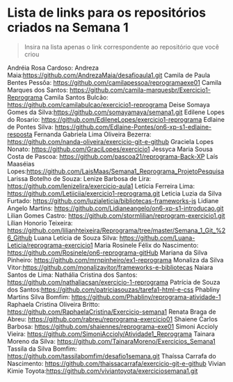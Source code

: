 # Lista de links para os repositórios criados na Semana 1

> Insira na lista apenas o link correspondente ao repositório que você criou  

Andréia Rosa Cardoso:
Andreza Maia:https://github.com/AndrezaMaia/desafioaula1.git
Camila de Paula Bentes Pessôa: https://github.com/camilapessoa/reprogramaexe01
Camila Marques dos Santos: https://github.com/camila-marquesbr/Exercicio1-Reprograma
Camila Santos Bulcão: https://github.com/camilabulcao/exercicio1-reprograma
Deise Somaya Gomes da Silva:https://github.com/somayamaya/semana1.git
Edilene Lopes do Rosario: https://github.com/EdileneLopes/exercicio1-reprograma
Edlaine de Pontes Silva: https://github.com/Edlaine-Pontes/on6-xp-s1-edlaine-resposta
Fernanda Gabriela Lima Oliveira Bezerra: https://github.com/nanda-oliveira/exercicio-git-e-github
Graciela Lopes Nonato: https://github.com/GraciLopes/exercicio1
Jessyca Maria Sousa Costa de Pascoa: https://github.com/pascoa21/reprograma-Back-XP
Laís Maaséias Lopes:https://github.com/LaisMaas/Semana1_Reprograma_ProjetoPesquisa
Larissa Botelho de Souza:
Lenize Barbosa de Lira: https://github.com/lenizelira/exercicio-aula1
Letícia Ferreira Lima: https://github.com/Letiiciia/exercicio1-reprograma.git
Leticia Luzia da Silva Furtado: https://github.com/luzialeticia/bibliotecas-frameworks-js
Lidiane Angelo Martins: https://github.com/Lidianeangelo/on6-xp-s1-introducao.git
Lilian Gomes Castro: https://github.com/stormlilian/reprogram-exercicio1.git
Lílian Honorio Teixeira: https://github.com/lilianhteixeira/Reprograma/tree/master/Semana_1_Git_%26_Github
Luana Letícia de Souza Silva: https://github.com/Luana-Leticia/reprograma-exercicio1
Maria Rosinele Félix do Nascimento: https://github.com/Rosinele/on6-reprograma-gitHub
Mariana da Silva Pinheiro: https://github.com/mrnpinheiro/ex1-reprograma
Monaliza da Silva Vitor:https://github.com/monalizavitor/frameworks-e-bibliotecas
Naiara Santos de Lima:
Nathália Cristina dos Santos: https://github.com/nathaliacsan/exercicio-1-reprograma
Patrícia de Souza dos Santos:https://github.com/patriciasouzas/tarefa1-html-e-css
Phabliny Martins Silva Bomfim: https://github.com/Phabliny/reprograma-atividade-1
Raphaela Cristina Oliveira Britto: https://github.com/RaphaelaCristina/Exercicio-semana1
Renata Braga de Abreu: https://github.com/rabreu/reprograma-exercicio01
Shaiene Carlos Barbosa: https://github.com/shaiennes/reprograma-exe01 
Simoni Accioly Vieira: https://github.com/SimoniAccioly/Atividade1_Reprograma
Tainara Moreno da Silva: https://github.com/TainaraMoreno/Exercicios_Semana1
Tassila da Silva Bomfim: https://github.com/tassilabomfim/desafio1semana.git
Thaíssa Carrafa do Nascimento: https://github.com/thaissacarrafa/exercicio-git-e-github
Vivian Kimie Toyota:https://github.com/viviantoyota/exerciciosemana1.git
